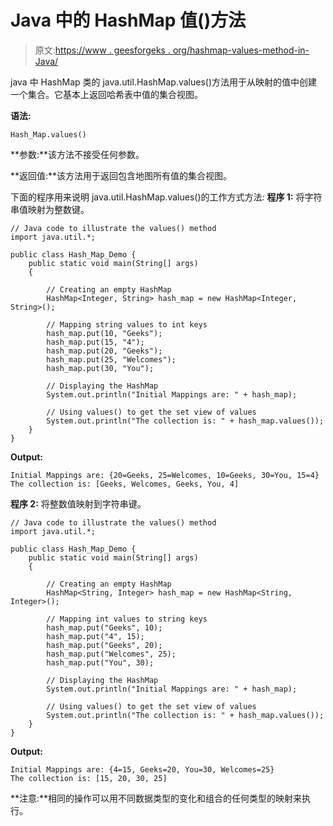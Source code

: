 # Java 中的 HashMap 值()方法

> 原文:[https://www . geesforgeks . org/hashmap-values-method-in-Java/](https://www.geeksforgeeks.org/hashmap-values-method-in-java/)

java 中 HashMap 类的 java.util.HashMap.values()方法用于从映射的值中创建一个集合。它基本上返回哈希表中值的集合视图。

**语法:**

```
Hash_Map.values()
```

**参数:**该方法不接受任何参数。

**返回值:**该方法用于返回包含地图所有值的集合视图。

下面的程序用来说明 java.util.HashMap.values()的工作方式方法:
**程序 1:** 将字符串值映射为整数键。

```
// Java code to illustrate the values() method
import java.util.*;

public class Hash_Map_Demo {
    public static void main(String[] args)
    {

        // Creating an empty HashMap
        HashMap<Integer, String> hash_map = new HashMap<Integer, String>();

        // Mapping string values to int keys
        hash_map.put(10, "Geeks");
        hash_map.put(15, "4");
        hash_map.put(20, "Geeks");
        hash_map.put(25, "Welcomes");
        hash_map.put(30, "You");

        // Displaying the HashMap
        System.out.println("Initial Mappings are: " + hash_map);

        // Using values() to get the set view of values
        System.out.println("The collection is: " + hash_map.values());
    }
}
```

**Output:**

```
Initial Mappings are: {20=Geeks, 25=Welcomes, 10=Geeks, 30=You, 15=4}
The collection is: [Geeks, Welcomes, Geeks, You, 4]

```

**程序 2:** 将整数值映射到字符串键。

```
// Java code to illustrate the values() method
import java.util.*;

public class Hash_Map_Demo {
    public static void main(String[] args)
    {

        // Creating an empty HashMap
        HashMap<String, Integer> hash_map = new HashMap<String, Integer>();

        // Mapping int values to string keys
        hash_map.put("Geeks", 10);
        hash_map.put("4", 15);
        hash_map.put("Geeks", 20);
        hash_map.put("Welcomes", 25);
        hash_map.put("You", 30);

        // Displaying the HashMap
        System.out.println("Initial Mappings are: " + hash_map);

        // Using values() to get the set view of values
        System.out.println("The collection is: " + hash_map.values());
    }
}
```

**Output:**

```
Initial Mappings are: {4=15, Geeks=20, You=30, Welcomes=25}
The collection is: [15, 20, 30, 25]

```

**注意:**相同的操作可以用不同数据类型的变化和组合的任何类型的映射来执行。